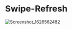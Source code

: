 # Swipe-Refresh

![Screenshot_1626562482](https://user-images.githubusercontent.com/53982895/126051102-f2a6ed75-7426-469f-aaba-7d23c000a5bb.png)
